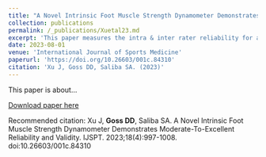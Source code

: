 ```yaml
---
title: "A Novel Intrinsic Foot Muscle Strength Dynamometer Demonstrates Moderate-To-Excellent Reliability and Validity"
collection: publications
permalink: /_publications/Xuetal23.md
excerpt: 'This paper measures the intra & inter rater reliability for a novel intrinsic foot muscle strength dynamometer.'
date: 2023-08-01
venue: 'International Journal of Sports Medicine'
paperurl: 'https://doi.org/10.26603/001c.84310'
citation: 'Xu J, Goss DD, Saliba SA. (2023)'
---
```

This paper is about...

[Download paper here](https://doi.org/10.26603/001c.84310)

Recommended citation: Xu J, **Goss DD**, Saliba SA. A Novel Intrinsic Foot Muscle Strength Dynamometer Demonstrates Moderate-To-Excellent Reliability and Validity. IJSPT. 2023;18(4):997-1008. doi:10.26603/001c.84310

